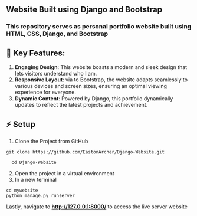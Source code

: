 ## Website Built using Django and Bootstrap

### This repository serves as personal portfolio website built using HTML, CSS, Django, and Bootstrap

## 🚀 Key Features:

1. **Engaging Design**: This website boasts a modern and sleek design that lets visitors understand who I am.
2. **Responsive Layout**: via to Bootstrap, the website adapts seamlessly to various devices and screen sizes, ensuring an optimal viewing experience for everyone.
3. **Dynamic Content**: Powered by Django, this portfolio dynamically updates to reflect the latest projects and achievement.

## ⚡ Setup
1. Clone the Project from GitHub
  ```$
  git clone https://github.com/EastonArcher/Django-Website.git
```
```
  cd Django-Website
  ```
2. Open the project in a virtual environment
3. In a new terminal
  ```$
  cd mywebsite
  python manage.py runserver
  ```
Lastly, navigate to **http://127.0.0.1:8000/** to access the live server website

